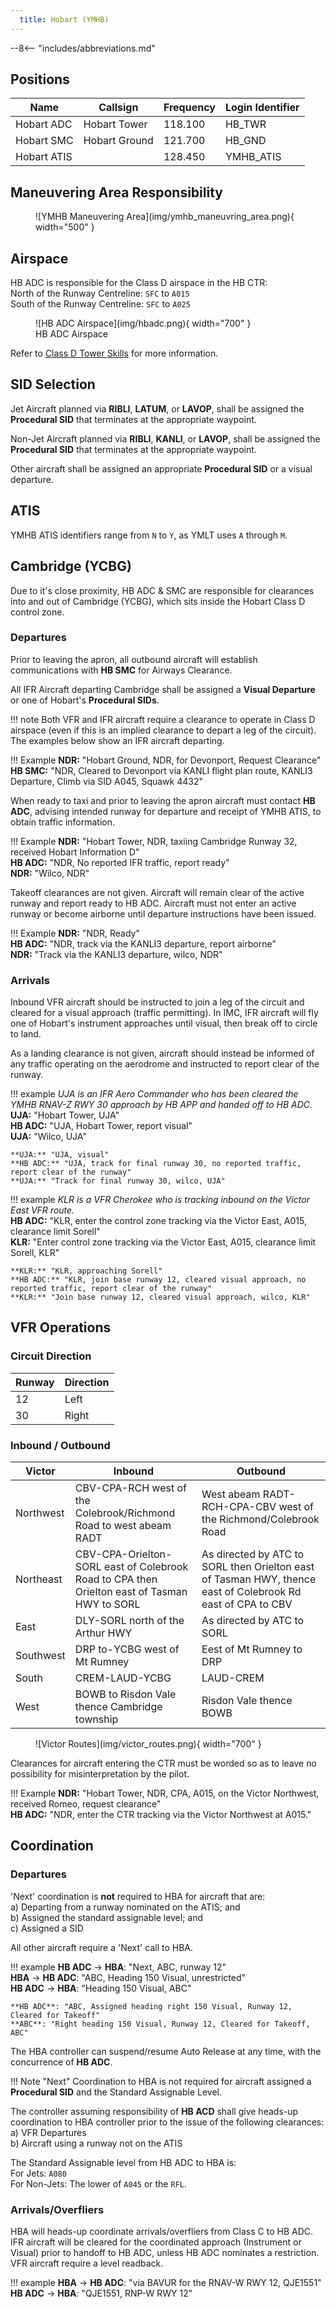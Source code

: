 ```yaml
---
  title: Hobart (YMHB)
---
```


--8<-- "includes/abbreviations.md"

## Positions
| Name              | Callsign       | Frequency        | Login Identifier                         |
| ----------------- | -------------- | ---------------- | ---------------------------------------- |
| Hobart ADC    | Hobart Tower   | 118.100     | HB_TWR                            |
| Hobart SMC    | Hobart Ground  | 121.700     | HB_GND                  |
| Hobart ATIS       |                | 128.450          | YMHB_ATIS                                |

## Maneuvering Area Responsibility
<figure markdown>
![YMHB Maneuvering Area](img/ymhb_maneuvring_area.png){ width="500" }
</figure>

## Airspace
HB ADC is responsible for the Class D airspace in the HB CTR:  
North of the Runway Centreline: `SFC` to `A015`  
South of the Runway Centreline: `SFC` to `A025`

<figure markdown>
![HB ADC Airspace](img/hbadc.png){ width="700" }
  <figcaption>HB ADC Airspace</figcaption>
</figure>

Refer to [Class D Tower Skills](../../controller-skills/classdtwr) for more information.

## SID Selection
Jet Aircraft planned via **RIBLI**, **LATUM**, or **LAVOP**, shall be assigned the **Procedural SID** that terminates at the appropriate waypoint.

Non-Jet Aircraft planned via **RIBLI**, **KANLI**, or **LAVOP**, shall be assigned the **Procedural SID** that terminates at the appropriate waypoint.

Other aircraft shall be assigned an appropriate **Procedural SID** or a visual departure.

## ATIS
YMHB ATIS identifiers range from `N` to `Y`, as YMLT uses `A` through `M`. 

## Cambridge (YCBG)
Due to it's close proximity, HB ADC & SMC are responsible for clearances into and out of Cambridge (YCBG), which sits inside the Hobart Class D control zone.

### Departures
Prior to leaving the apron, all outbound aircraft will establish communications with **HB SMC** for Airways Clearance.  

All IFR Aircraft departing Cambridge shall be assigned a **Visual Departure** or one of Hobart's **Procedural SIDs**.

!!! note
    Both VFR and IFR aircraft require a clearance to operate in Class D airspace (even if this is an implied clearance to depart a leg of the circuit).  The examples below show an IFR aircraft departing.

!!! Example
    **NDR:** "Hobart Ground, NDR, for Devonport, Request Clearance"  
    **HB SMC:** "NDR, Cleared to Devonport via KANLI flight plan route, KANLI3 Departure, Climb via SID A045, Squawk 4432"

When ready to taxi and prior to leaving the apron aircraft must contact **HB ADC**, advising intended runway for departure and receipt of YMHB ATIS, to obtain traffic information.

!!! Example
    **NDR:** "Hobart Tower, NDR, taxiing Cambridge Runway 32, received Hobart Information D"  
    **HB ADC:** "NDR, No reported IFR traffic, report ready"  
    **NDR:** "Wilco, NDR"

Takeoff clearances are not given. Aircraft will remain clear of the active runway and report ready to HB ADC. Aircraft must not enter an active runway or become airborne until departure instructions have been issued.

!!! Example
    **NDR:** "NDR, Ready"  
    **HB ADC:** "NDR, track via the KANLI3 departure, report airborne"  
    **NDR:** "Track via the KANLI3 departure, wilco, NDR"


### Arrivals
Inbound VFR aircraft should be instructed to join a leg of the circuit and cleared for a visual approach (traffic permitting).  In IMC, IFR aircraft will fly one of Hobart's instrument approaches until visual, then break off to circle to land.

As a landing clearance is not given, aircraft should instead be informed of any traffic operating on the aerodrome and instructed to report clear of the runway.

!!! example
    *UJA is an IFR Aero Commander who has been cleared the YMHB RNAV-Z RWY 30 approach by HB APP and handed off to HB ADC.*  
    **UJA:** "Hobart Tower, UJA"  
    **HB ADC:** "UJA, Hobart Tower, report visual"  
    **UJA:** "Wilco, UJA"  

    **UJA:** "UJA, visual"  
    **HB ADC:** "UJA, track for final runway 30, no reported traffic, report clear of the runway"  
    **UJA:** "Track for final runway 30, wilco, UJA"

!!! example
    *KLR is a VFR Cherokee who is tracking inbound on the Victor East VFR route.*  
    **HB ADC:** "KLR, enter the control zone tracking via the Victor East, A015, clearance limit Sorell"  
    **KLR:** "Enter control zone tracking via the Victor East, A015, clearance limit Sorell, KLR"  

    **KLR:** "KLR, approaching Sorell"  
    **HB ADC:** "KLR, join base runway 12, cleared visual approach, no reported traffic, report clear of the runway"  
    **KLR:** "Join base runway 12, cleared visual approach, wilco, KLR"

## VFR Operations

### Circuit Direction
| Runway | Direction |
| ------ | ----------|
| 12     | Left  |
| 30     | Right |


### Inbound / Outbound
| Victor    | Inbound       | Outbound        | 
| --------- | -------------- | ---------------- | 
| Northwest |  CBV-CPA-RCH west of the Colebrook/Richmond Road to west abeam RADT  | West abeam RADT-RCH-CPA-CBV west of the Richmond/Colebrook Road    | 
| Northeast |  CBV-CPA-Orielton-SORL east of Colebrook Road to CPA then Orielton east of Tasman HWY to SORL |  As directed by ATC to SORL then Orielton east of Tasman HWY, thence east of Colebrook Rd east of CPA to CBV   | 
| East      |  DLY-SORL north of the Arthur HWY        |  As directed by ATC to SORL   | 
| Southwest |  DRP to-YCBG west of Mt Rumney        |  Eest of Mt Rumney to DRP        | 
| South     |  CREM-LAUD-YCBG            |  LAUD-CREM          | 
| West      |  BOWB to Risdon Vale thence Cambridge township   |  Risdon Vale thence BOWB | 

<figure markdown>
![Victor Routes](img/victor_routes.png){ width="700" }
</figure>

Clearances for aircraft entering the CTR must be worded so as to leave no possibility for misinterpretation by the pilot.

!!! Example
    **NDR:** "Hobart Tower, NDR, CPA, A015, on the Victor Northwest, received Romeo, request clearance"  
    **HB ADC:** "NDR, enter the CTR tracking via the Victor Northwest at A015."

## Coordination
### Departures
'Next' coordination is **not** required to HBA for aircraft that are:   
  a) Departing from a runway nominated on the ATIS; and  
  b) Assigned the standard assignable level; and  
  c) Assigned a SID

All other aircraft require a 'Next' call to HBA.

!!! example
    <span class="hotline">**HB ADC** -> **HBA**</span>: "Next, ABC, runway 12"  
    <span class="hotline">**HBA** -> **HB ADC**</span>: "ABC, Heading 150 Visual, unrestricted"  
    <span class="hotline">**HB ADC** -> **HBA**</span>: "Heading 150 Visual, ABC"  

    **HB ADC**: "ABC, Assigned heading right 150 Visual, Runway 12, Cleared for Takeoff"  
    **ABC**: "Right heading 150 Visual, Runway 12, Cleared for Takeoff, ABC"

The HBA controller can suspend/resume Auto Release at any time, with the concurrence of **HB ADC**.

!!! Note
    "Next" Coordination to HBA is not required for aircraft assigned a **Procedural SID** and the Standard Assignable Level.

The controller assuming responsibility of **HB ACD** shall give heads-up coordination to HBA controller prior to the issue of the following clearances:  
a) VFR Departures  
b) Aircraft using a runway not on the ATIS

The Standard Assignable level from HB ADC to HBA is:  
For Jets: `A080`  
For Non-Jets: The lower of `A045` or the `RFL`.
### Arrivals/Overfliers
HBA will heads-up coordinate arrivals/overfliers from Class C to HB ADC.  
IFR aircraft will be cleared for the coordinated approach (Instrument or Visual) prior to handoff to HB ADC, unless HB ADC nominates a restriction.  
VFR aircraft require a level readback.

!!! example
    <span class="hotline">**HBA** -> **HB ADC**</span>: "via BAVUR for the RNAV-W RWY 12, QJE1551"  
    <span class="hotline">**HB ADC** -> **HBA**</span>: "QJE1551, RNP-W RWY 12"  
